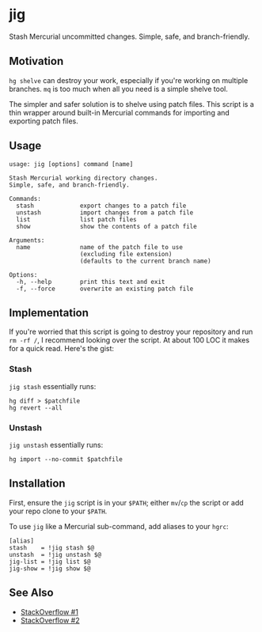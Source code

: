 # jig
Stash Mercurial uncommitted changes. Simple, safe, and branch-friendly.

## Motivation
`hg shelve` can destroy your work, especially if you're working on multiple branches. `mq` is too much when all you need is a simple shelve tool.

The simpler and safer solution is to shelve using patch files. This script is a thin wrapper around built-in Mercurial commands for importing and exporting patch files.

## Usage

```
usage: jig [options] command [name]

Stash Mercurial working directory changes.
Simple, safe, and branch-friendly.

Commands:
  stash             export changes to a patch file
  unstash           import changes from a patch file
  list              list patch files
  show              show the contents of a patch file

Arguments:
  name              name of the patch file to use
                    (excluding file extension)
                    (defaults to the current branch name)

Options:
  -h, --help        print this text and exit
  -f, --force       overwrite an existing patch file
```

## Implementation

If you're worried that this script is going to destroy your repository and run `rm -rf /`, I recommend looking over the script. At about 100 LOC it makes for a quick read. Here's the gist:

### Stash
`jig stash` essentially runs:
```
hg diff > $patchfile
hg revert --all
```

### Unstash
`jig unstash` essentially runs:
```
hg import --no-commit $patchfile
```

## Installation
First, ensure the `jig` script is in your `$PATH`; either `mv`/`cp` the script or add your repo clone to your `$PATH`.

To use `jig` like a Mercurial sub-command, add aliases to your `hgrc`:

```
[alias]
stash    = !jig stash $@
unstash  = !jig unstash $@
jig-list = !jig list $@
jig-show = !jig show $@
```

## See Also

* [StackOverflow #1](http://stackoverflow.com/q/11520047/857893)
* [StackOverflow #2](http://stackoverflow.com/q/5145174/857893)